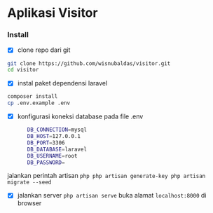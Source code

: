 # Aplikasi Visitor

 ### Install 
 - [x] clone repo dari git
```bash
git clone https://github.com/wisnubaldas/visitor.git
cd visitor
```
 - [x] instal paket dependensi laravel
```bash 
composer install
cp .env.example .env
```
 - [x] konfigurasi koneksi database pada file .env
	 ```bash
        DB_CONNECTION=mysql
        DB_HOST=127.0.0.1
        DB_PORT=3306
        DB_DATABASE=laravel
        DB_USERNAME=root
        DB_PASSWORD=
	 ```
jalankan perintah artisan
    ```php
    php artisan generate-key
    php artisan migrate --seed
    ```
 - [x] jalankan server
 ```php artisan serve```
 buka alamat ```localhost:8000``` di browser